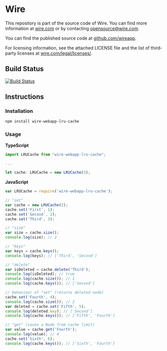 # Wire

This repository is part of the source code of Wire. You can find more information at [wire.com](https://wire.com) or by contacting opensource@wire.com.

You can find the published source code at [github.com/wireapp](https://github.com/wireapp).

For licensing information, see the attached LICENSE file and the list of third-party licenses at [wire.com/legal/licenses/](https://wire.com/legal/licenses/).

## Build Status

[![Build Status](https://travis-ci.org/wireapp/wire-webapp-lru-cache.svg?branch=master)](https://travis-ci.org/wireapp/wire-webapp-lru-cache)

## Instructions

### Installation

```bash
npm install wire-webapp-lru-cache
```

### Usage

**TypeScript**

```typescript
import LRUCache from "wire-webapp-lru-cache";

...

let cache: LRUCache = new LRUCache(3);
```

**JavaScript**

```javascript
var LRUCache = require('wire-webapp-lru-cache');

// "set"
var cache = new LRUCache(2);
cache.set('First', 1);
cache.set('Second', 2);
cache.set('Third', 3);

// "size"
var size = cache.size();
console.log(size); // 2

// "keys"
var keys = cache.keys();
console.log(keys); // ['Third', 'Second']

// "delete"
var isDeleted = cache.delete('Third');
console.log(isDeleted); // true
console.log(cache.size()); // 1
console.log(cache.keys()); // ['Second']

// behaviour of "set" (returns deleted node)
cache.set('Fourth', 4);
console.log(cache.size()); // 2
var deleted = cache.set('Fifth', 5);
console.log(deleted.key); // ['Second']
console.log(cache.keys()); // ['Fifth', 'Fourth']

// "get" (saves a Node from cache limit)
var value = cache.get('Fourth');
console.log(value); // 4
cache.set('Sixth', 6);
console.log(cache.keys()); // ['Sixth', 'Fourth']
```
